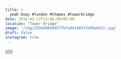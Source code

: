 ```yaml
---
title: >
  yeah buoy #london #thames #towerbridge
date: 2018-02-12T12:06:00+00:00
location: "Tower Bridge"
image: "/img/2b50d88504577bfe491465f3499a612c.jpg"
draft: false
instagram: true
---
```


{{<photo src="/img/2b50d88504577bfe491465f3499a612c.jpg">}}
